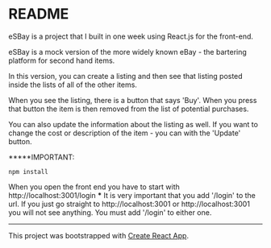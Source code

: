 # README

eSBay is a project that I built in one week using React.js for the front-end.

eSBay is a mock version of the more widely known eBay - the bartering platform for second hand items.

In this version, you can create a listing and then see that listing posted inside the lists of all of the other items.

When you see the listing, there is a button that says 'Buy'. When you press that button the item is then removed from the list of potential purchases.

You can also update the information about the listing as well. If you want to change the cost or description of the item - you can with the 'Update' button.

**\***IMPORTANT:

```
npm install
```

When you open the front end you have to start with http://localhost:3001/login **\***
It is very important that you add '/login' to the url. If you just go straight to http://localhost:3001 or http://localhost:3001 you will not see anything. You must add '/login' to either one.

---

This project was bootstrapped with [Create React App](https://github.com/facebookincubator/create-react-app).
